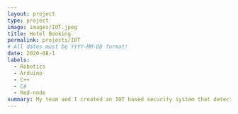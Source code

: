 ```yaml
---
layout: project
type: project
image: images/IOT.jpeg
title: Hotel Booking 
permalink: projects/IOT
# All dates must be YYYY-MM-DD format!
date: 2020-08-1
labels:
  - Robotics
  - Arduino
  - C++
  - C#
  - Red-node
summary: My team and I created an IOT based security system that detects water leaks, temperature increase, smoke, and humidity levels. We added a little bit of machine learning that can predict when a fire incident will rise then locate and call the nearest fire department.
---
```



